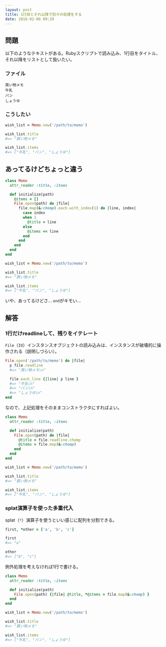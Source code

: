 ```yaml
---
layout: post
title: 1行目とそれ以降で別々の処理をする
date: 2016-02-06 09:29
---
```


## 問題

以下のようなテキストがある。Rubyスクリプトで読み込み、1行目をタイトル、それ以降をリストとして扱いたい。

### ファイル

```
買い物メモ
牛乳
パン
しょうゆ
```

### こうしたい

```ruby
wish_list = Memo.new('/path/to/memo')

wish_list.title
#=> "買い物メモ"

wish_list.items
#=> ["牛乳", "パン", "しょうゆ"]
```

## あってるけどちょっと違う

```ruby
class Memo
  attr_reader :title, :items

  def initialize(path)
    @items = []
    File.open(path) do |file|
      file.map(&:chomp).each.with_index(1) do |line, index|
        case index
        when 1
          @title = line
        else
          @items << line
        end
      end
    end
  end
end
```

```ruby
wish_list = Memo.new('/path/to/memo')

wish_list.title
#=> "買い物メモ"

wish_list.items
#=> ["牛乳", "パン", "しょうゆ"]
```

いや、あってるけどさ… `end`がキモい…

## 解答

### 1行だけreadlineして、残りをイテレート

`File`（`IO`）インスタンスオブジェクトの読み込みは、インスタンスが破壊的に操作される（説明しづらい）。

```ruby
File.open('/path/to/memo') do |file|
  p file.readline
  #=> "買い物メモ\n"

  file.each_line {|line| p line }
  #=> "牛乳\n"
  #=> "パン\n"
  #=> "しょうゆ\n"
end
```

なので、上記処理をそのままコンストラクタにすればよい。

```ruby
class Memo
  attr_reader :title, :items

  def initialize(path)
    File.open(path) do |file|
      @title = file.readline.chomp
      @items = file.map(&:chomp)
    end
  end
end
```
```ruby
wish_list = Memo.new('/path/to/memo')

wish_list.title
#=> "買い物メモ"

wish_list.items
#=> ["牛乳", "パン", "しょうゆ"]
```

### splat演算子を使った多重代入

splat（`*`）演算子を使うといい感じに配列を分割できる。

```ruby
first, *other = ['a', 'b', 'c']

first
#=> "a"

other
#=> ["b", "c"]
```

例外処理を考えなければ1行で書ける。

```ruby
class Memo
  attr_reader :title, :items

  def initialize(path)
    File.open(path) {|file| @title, *@items = file.map(&:chomp) }
  end
end
```

```ruby
wish_list = Memo.new('/path/to/memo')

wish_list.title
#=> "買い物メモ"

wish_list.items
#=> ["牛乳", "パン", "しょうゆ"]
```
